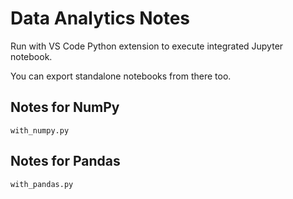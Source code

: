 # Data Analytics Notes

Run with VS Code Python extension to execute integrated Jupyter notebook.

You can export standalone notebooks from there too.

## Notes for NumPy

`with_numpy.py`

## Notes for Pandas

`with_pandas.py`
